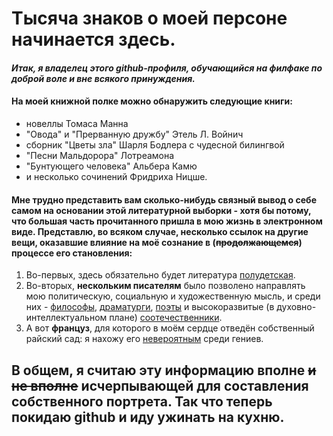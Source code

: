 # Тысяча знаков о моей персоне начинается здесь.
#### ***Итак, я владелец этого github-профиля, обучающийся на филфаке по доброй воле и вне всякого принуждения.***
#### На моей книжной полке можно обнаружить следующие книги: 
- новеллы Томаса Манна
- "Овода" и "Прерванную дружбу" Этель Л. Войнич
- сборник "Цветы зла" Шарля Бодлера с чудесной билингвой
- "Песни Мальдорора" Лотреамона
- "Бунтующего человека" Альбера Камю
- и несколько сочинений Фридриха Ницше.
#### Мне трудно представить вам сколько-нибудь связный вывод о себе самом на основании этой литературной выборки - хотя бы потому, что большая часть прочитанного пришла в мою жизнь в электронном виде. Представлю, во всяком случае, несколько ссылок на другие вещи, оказавшие влияние на моё сознание в (~~продолжающемся~~) процессе его становления:
1. Во-первых, здесь обязательно будет литература [полудетская](http://www.rusf.ru/vk/book/kolybelnaja_dlja_brata/main.htm).
2. Во-вторых, __нескольким писателям__ было позволено направлять мою политическую, социальную и художественную мысль, и среди них - [философы](http://lib.ru/FILOSOF/ORTEGA/), [драматурги](http://ec-dejavu.ru/t/Theatre_of_cruelty.html), [поэты](http://lib.ru/POEZIQ/REMBO/rembo1_1.txt_with-big-pictures.html) и высокоразвитые (в духовно-интеллектуальном плане) [соотечественники](https://ficbook.net/readfic/3340430).
3. А вот __француз__, для которого в моём сердце отведён собственный райский сад: я нахожу его [невероятным](https://www.e-reading.club/bookreader.php/1003407/Zhene_Zhan_-_Chudo_o_roze.html) среди гениев.
## В общем, я считаю эту информацию вполне ~~и не вполне~~ исчерпывающей для составления собственного портрета. Так что теперь покидаю github и иду ужинать на кухню.
